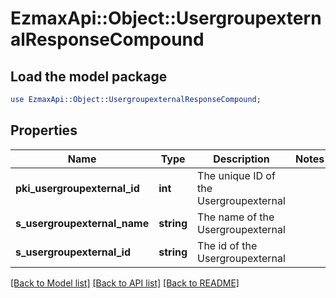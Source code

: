 # EzmaxApi::Object::UsergroupexternalResponseCompound

## Load the model package
```perl
use EzmaxApi::Object::UsergroupexternalResponseCompound;
```

## Properties
Name | Type | Description | Notes
------------ | ------------- | ------------- | -------------
**pki_usergroupexternal_id** | **int** | The unique ID of the Usergroupexternal | 
**s_usergroupexternal_name** | **string** | The name of the Usergroupexternal | 
**s_usergroupexternal_id** | **string** | The id of the Usergroupexternal | 

[[Back to Model list]](../README.md#documentation-for-models) [[Back to API list]](../README.md#documentation-for-api-endpoints) [[Back to README]](../README.md)


